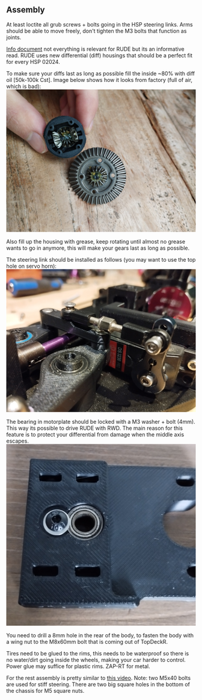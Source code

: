 ## Assembly

At least loctite all grub screws + bolts going in the HSP steering links. Arms should be able to move freely, don't tighten the M3 bolts that function as joints.

[Info document](https://docs.google.com/presentation/d/1HM81BQhkKSFr_ZRTIKP950ZJcJBYzyWOIWn2UdTEApA/edit?usp=sharing) not everything is relevant for RUDE but its an informative read. RUDE uses new differential (diff) housings that should be a perfect fit for every HSP 02024.

To make sure your diffs last as long as possible fill the inside ~80% with diff oil [50k-100k Cst]. Image below shows how it looks from factory (full of air, which is bad):
![inside_diff.jpg](inside_diff.jpg)

Also fill up the housing with grease, keep rotating until almost no grease wants to go in anymore, this will make your gears last as long as possible.

The steering link should be installed as follows (you may want to use the top hole on servo horn):
![steering_link_install.jpg](steering_link_install.jpg)

The bearing in motorplate should be locked with a M3 washer + bolt (4mm). This way its possible to drive RUDE with RWD. The main reason for this feature is to protect your differential from damage when the middle axis escapes.
![motorplate_bearing_lock.jpg](motorplate_bearing_lock.jpg)

You need to drill a 8mm hole in the rear of the body, to fasten the body with a wing nut to the M8x60mm bolt that is coming out of TopDeckR.

Tires need to be glued to the rims, this needs to be waterproof so there is no water/dirt going inside the wheels, making your car harder to control. Power glue may suffice for plastic rims. ZAP-RT for metal.

For the rest assembly is pretty similar to [this video](https://www.youtube.com/watch?v=374VbFoaV5E).
Note: two M5x40 bolts are used for stiff steering. There are two big square holes in the bottom of the chassis for M5 square nuts.